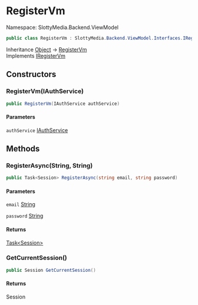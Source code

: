 # RegisterVm

Namespace: SlottyMedia.Backend.ViewModel

```csharp
public class RegisterVm : SlottyMedia.Backend.ViewModel.Interfaces.IRegisterVm
```

Inheritance [Object](https://docs.microsoft.com/en-us/dotnet/api/system.object) → [RegisterVm](./slottymedia.backend.viewmodel.registervm.md)<br>
Implements [IRegisterVm](./slottymedia.backend.viewmodel.interfaces.iregistervm.md)

## Constructors

### **RegisterVm(IAuthService)**

```csharp
public RegisterVm(IAuthService authService)
```

#### Parameters

`authService` [IAuthService](./slottymedia.backend.services.interfaces.iauthservice.md)<br>

## Methods

### **RegisterAsync(String, String)**

```csharp
public Task<Session> RegisterAsync(string email, string password)
```

#### Parameters

`email` [String](https://docs.microsoft.com/en-us/dotnet/api/system.string)<br>

`password` [String](https://docs.microsoft.com/en-us/dotnet/api/system.string)<br>

#### Returns

[Task&lt;Session&gt;](https://docs.microsoft.com/en-us/dotnet/api/system.threading.tasks.task-1)<br>

### **GetCurrentSession()**

```csharp
public Session GetCurrentSession()
```

#### Returns

Session<br>

